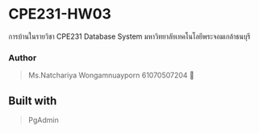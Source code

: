 # CPE231-HW03
การบ้านในรายวิชา CPE231 Database System มหาวิทยาลัยเทคโนโลยีพระจอมเกล้าธนบุรี

### Author
> Ms.Natchariya Wongamnuayporn 61070507204 :hamster:

## Built with
> PgAdmin
